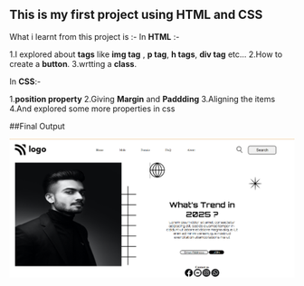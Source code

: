 ## This is my first project using HTML and CSS

What i learnt from this project is :-
In **HTML** :-

1.I explored about **tags** like **img tag** , **p tag**, **h tags**, **div tag** etc...
2.How to create a **button**.
3.wrtting a **class**.

In **CSS**:-

1.**position property**
2.Giving **Margin** and **Paddding**
3.Aligning the items
4.And explored some more properties in css


##Final Output

![web page](./final%20page%20output.png)

